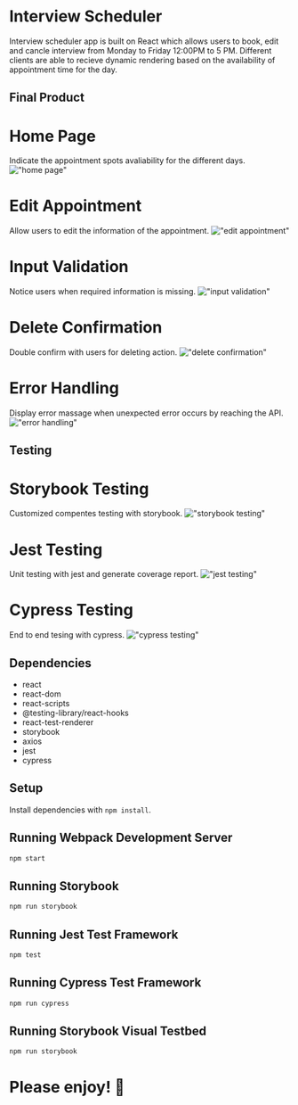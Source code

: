 # Interview Scheduler
Interview scheduler app is built on React which allows users to book, edit and cancle interview from Monday to Friday 12:00PM to 5 PM. Different clients are able to recieve dynamic rendering based on the availability of appointment time for the day.

## Final Product
# Home Page
Indicate the appointment spots avaliability for the different days.
!["home page"](URL)

# Edit Appointment 
Allow users to edit the information of the appointment.
!["edit appointment"](URL)

# Input Validation
Notice users when required information is missing.
!["input validation"](URL)

# Delete Confirmation
Double confirm with users for deleting action.
!["delete confirmation"](URL)

# Error Handling
Display error massage when unexpected error occurs by reaching the API.
!["error handling"](URL)

## Testing
# Storybook Testing
Customized compentes testing with storybook.
!["storybook testing"](URL)

# Jest Testing
Unit testing with jest and generate coverage report.
!["jest testing"](URL)

# Cypress Testing
End to end tesing with cypress.
!["cypress testing"](URL)

## Dependencies
- react
- react-dom
- react-scripts
- @testing-library/react-hooks
- react-test-renderer
- storybook
- axios
- jest
- cypress

## Setup

Install dependencies with `npm install`.

## Running Webpack Development Server

```sh
npm start
```
## Running Storybook

```sh
npm run storybook
```

## Running Jest Test Framework

```sh
npm test
```

## Running Cypress Test Framework

```sh
npm run cypress
```

## Running Storybook Visual Testbed

```sh
npm run storybook
```

# Please enjoy! 🤩 
